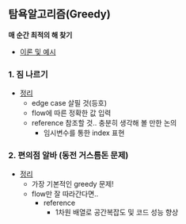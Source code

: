 ## 탐욕알고리즘(Greedy)
**매 순간 최적의 해 찾기**
- [이론 및 예시](https://github.com/ssu18/TIL/blob/main/Algorithm/AL_Greedy.md)

### 1. 짐 나르기

- [정리](https://github.com/ssu18/TIL/blob/main/Problem%20Solving/Coplit/)
  -  edge case 살필 것(등호)
  -  flow에 따른 정확한 값 입력
  -  reference 참조할 것.. 충분히 생각해 볼 만한 논의
     -  임시변수를 통한 index 표현

### 2. 편의점 알바 (동전 거스름돈 문제)
- [정리](https://github.com/ssu18/TIL/blob/main/Problem%20Solving/Coplit/)
  - 가장 기본적인 greedy 문제!
  - flow만 잘 따라간다면..
    - reference
      - 1차원 배열로 공간복잡도 및 코드 성능 향상
